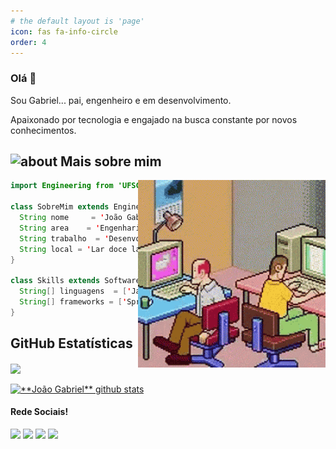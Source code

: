 ```yaml
---
# the default layout is 'page'
icon: fas fa-info-circle
order: 4
---
```

[website]: https://joaohonorato.github.io
[twitter]: https://twitter.com/JoaoHassis
<!-- [youtube]: https://www.youtube.com/user/SEUYOUTUBE/ -->
[instagram]: https://www.instagram.com/j.g.h.assis/
[linkedin]: https://www.linkedin.com/in/joao-assis/
[github]: https://github.com/joaohonorato
### Olá 👋

Sou Gabriel... pai, engenheiro e em desenvolvimento.

Apaixonado por tecnologia e engajado na busca constante por novos conhecimentos.

## <img width="45" alt="about" src="https://raw.github.com/elizarov/elizarov/master/about.png"> Mais sobre mim

<img align="right" width="300" src="../assets/img/pixel-game.gif" />

```java
import Engineering from 'UFSC';

class SobreMim extends Engineering {
  String nome     = 'João Gabriel Honorato de Assis';
  String area    = 'Engenharia de Software';
  String trabalho  = 'Desenvolvimento de software';
  String local = 'Lar doce lar';
}

class Skills extends Software {
  String[] linguagens  = ['Java', 'Javascript', 'Python', 'Ruby', 'Dart', 'C', 'PHP' ];
  String[] frameworks = ['Spring Boot', 'Node', 'Angular', 'React', 'Flutter','Django', 'Jekyll' ];
}
```


## **GitHub Estatísticas**


[<img align="center" src="https://github-readme-stats.vercel.app/api/top-langs/?username=joaohonorato&theme=dracula&hide_langs_below=1" />][github]

[<img align="center" src="https://github-readme-stats.vercel.app/api?username=joaohonorato&show_icons=true&theme=dracula&line_height=27" alt="**João Gabriel** github stats"/>][github]



#### Rede Sociais!

[<img src="https://img.shields.io/badge/Blogger-FF5722?style=flat-square&logo=blogger&logoColor=white">][website]
[<img src="https://img.shields.io/badge/Twitter-1DA1F2?style=flat-square&logo=twitter&logoColor=white">][twitter]
[<img src="https://img.shields.io/badge/-Instagram-DF0174?style=flat-square&labelColor=DF0174&logo=instagram&logoColor=white"/>][instagram] 
[<img src="https://img.shields.io/badge/-Linkedin-0e76a8?style=flat-square&logo=Linkedin&logoColor=white" />][linkedin]
